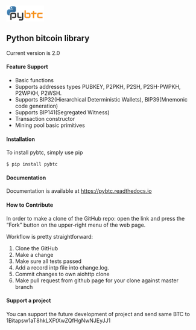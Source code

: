 <img src="docs/img/pybtc.png" width="100">

## Python bitcoin library

Current version is 2.0


#### Feature Support

* Basic functions
* Supports addresses types PUBKEY, P2PKH, P2SH, P2SH-PWPKH, P2WPKH, P2WSH.
* Supports BIP32(Hierarchical Deterministic Wallets), BIP39(Mnemonic code generation)
* Supports BIP141(Segregated Witness)
* Transaction constructor
* Mining pool basic primitives

#### Installation

To install pybtc, simply use pip

    $ pip install pybtc
    
#### Documentation

Documentation is available at https://pybtc.readthedocs.io

#### How to Contribute

In order to make a clone of the GitHub repo: open the link and press the “Fork” button on the upper-right menu of the web page.

Workflow is pretty straightforward:

1. Clone the GitHub
2. Make a change
3. Make sure all tests passed
4. Add a record intp file into change.log.
5. Commit changes to own aiohttp clone
6. Make pull request from github page for your clone against master branch


#### Support a project

You can support the future development of project and send same BTC to 1Bitapsw1aT8hkLXFtXwZQfHgNwNJEyJJ1

